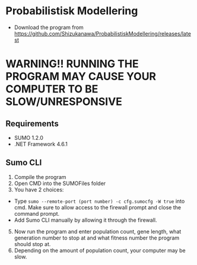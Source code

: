 # Probabilistisk Modellering
* Download the program from https://github.com/Shizukanawa/ProbabilistiskModellering/releases/latest

# WARNING!! RUNNING THE PROGRAM MAY CAUSE YOUR COMPUTER TO BE SLOW/UNRESPONSIVE

## Requirements
* SUMO 1.2.0
* .NET Framework 4.6.1

## Sumo CLI
1. Compile the program
2. Open CMD into the SUMOFiles folder
3. You have 2 choices:
  - Type `sumo --remote-port (port number) -c cfg.sumocfg -W true` into cmd. Make sure to allow access to the firewall prompt and close the command prompt.
  - Add Sumo CLI manually by allowing it through the firewall.
5. Now run the program and enter population count, gene length, what generation number to stop at and what fitness number the program should stop at.
6. Depending on the amount of population count, your computer may be slow.

